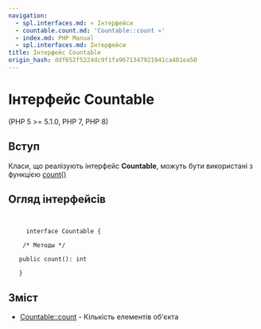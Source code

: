 ```yaml
---
navigation:
  - spl.interfaces.md: « Інтерфейси
  - countable.count.md: 'Countable::count »'
  - index.md: PHP Manual
  - spl.interfaces.md: Інтерфейси
title: Інтерфейс Countable
origin_hash: ddf652f5224dc9f1fa9671347921941ca401ea50
---
```

# Інтерфейс Countable

(PHP 5 >= 5.1.0, PHP 7, PHP 8)

## Вступ

Класи, що реалізують інтерфейс **Countable**, можуть бути використані з функцією [count()](function.count.md)

## Огляд інтерфейсів

```classsynopsis

    
     interface Countable {

    /* Методы */
    
   public count(): int

   }
```

## Зміст

-   [Countable::count](countable.count.md) \- Кількість елементів об'єкта
